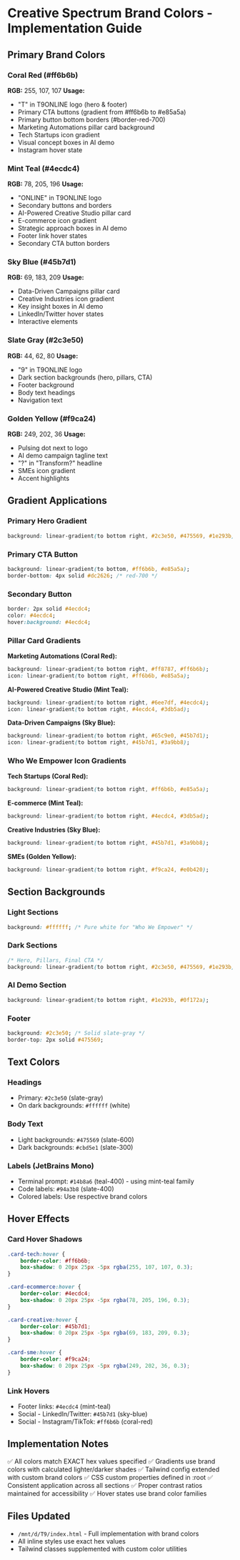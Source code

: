 # Creative Spectrum Brand Colors - Implementation Guide

## Primary Brand Colors

### Coral Red (#ff6b6b)
**RGB:** 255, 107, 107
**Usage:**
- "T" in T9ONLINE logo (hero & footer)
- Primary CTA buttons (gradient from #ff6b6b to #e85a5a)
- Primary button bottom borders (#border-red-700)
- Marketing Automations pillar card background
- Tech Startups icon gradient
- Visual concept boxes in AI demo
- Instagram hover state

### Mint Teal (#4ecdc4)
**RGB:** 78, 205, 196
**Usage:**
- "ONLINE" in T9ONLINE logo
- Secondary buttons and borders
- AI-Powered Creative Studio pillar card
- E-commerce icon gradient
- Strategic approach boxes in AI demo
- Footer link hover states
- Secondary CTA button borders

### Sky Blue (#45b7d1)
**RGB:** 69, 183, 209
**Usage:**
- Data-Driven Campaigns pillar card
- Creative Industries icon gradient
- Key insight boxes in AI demo
- LinkedIn/Twitter hover states
- Interactive elements

### Slate Gray (#2c3e50)
**RGB:** 44, 62, 80
**Usage:**
- "9" in T9ONLINE logo
- Dark section backgrounds (hero, pillars, CTA)
- Footer background
- Body text headings
- Navigation text

### Golden Yellow (#f9ca24)
**RGB:** 249, 202, 36
**Usage:**
- Pulsing dot next to logo
- AI demo campaign tagline text
- "?" in "Transform?" headline
- SMEs icon gradient
- Accent highlights

## Gradient Applications

### Primary Hero Gradient
```css
background: linear-gradient(to bottom right, #2c3e50, #475569, #1e293b);
```

### Primary CTA Button
```css
background: linear-gradient(to bottom, #ff6b6b, #e85a5a);
border-bottom: 4px solid #dc2626; /* red-700 */
```

### Secondary Button
```css
border: 2px solid #4ecdc4;
color: #4ecdc4;
hover:background: #4ecdc4;
```

### Pillar Card Gradients

**Marketing Automations (Coral Red):**
```css
background: linear-gradient(to bottom right, #ff8787, #ff6b6b);
icon: linear-gradient(to bottom right, #ff6b6b, #e85a5a);
```

**AI-Powered Creative Studio (Mint Teal):**
```css
background: linear-gradient(to bottom right, #6ee7df, #4ecdc4);
icon: linear-gradient(to bottom right, #4ecdc4, #3db5ad);
```

**Data-Driven Campaigns (Sky Blue):**
```css
background: linear-gradient(to bottom right, #65c9e0, #45b7d1);
icon: linear-gradient(to bottom right, #45b7d1, #3a9bb8);
```

### Who We Empower Icon Gradients

**Tech Startups (Coral Red):**
```css
background: linear-gradient(to bottom right, #ff6b6b, #e85a5a);
```

**E-commerce (Mint Teal):**
```css
background: linear-gradient(to bottom right, #4ecdc4, #3db5ad);
```

**Creative Industries (Sky Blue):**
```css
background: linear-gradient(to bottom right, #45b7d1, #3a9bb8);
```

**SMEs (Golden Yellow):**
```css
background: linear-gradient(to bottom right, #f9ca24, #e0b420);
```

## Section Backgrounds

### Light Sections
```css
background: #ffffff; /* Pure white for "Who We Empower" */
```

### Dark Sections
```css
/* Hero, Pillars, Final CTA */
background: linear-gradient(to bottom right, #2c3e50, #475569, #1e293b);
```

### AI Demo Section
```css
background: linear-gradient(to bottom right, #1e293b, #0f172a);
```

### Footer
```css
background: #2c3e50; /* Solid slate-gray */
border-top: 2px solid #475569;
```

## Text Colors

### Headings
- Primary: `#2c3e50` (slate-gray)
- On dark backgrounds: `#ffffff` (white)

### Body Text
- Light backgrounds: `#475569` (slate-600)
- Dark backgrounds: `#cbd5e1` (slate-300)

### Labels (JetBrains Mono)
- Terminal prompt: `#14b8a6` (teal-400) - using mint-teal family
- Code labels: `#94a3b8` (slate-400)
- Colored labels: Use respective brand colors

## Hover Effects

### Card Hover Shadows
```css
.card-tech:hover {
    border-color: #ff6b6b;
    box-shadow: 0 20px 25px -5px rgba(255, 107, 107, 0.3);
}

.card-ecommerce:hover {
    border-color: #4ecdc4;
    box-shadow: 0 20px 25px -5px rgba(78, 205, 196, 0.3);
}

.card-creative:hover {
    border-color: #45b7d1;
    box-shadow: 0 20px 25px -5px rgba(69, 183, 209, 0.3);
}

.card-sme:hover {
    border-color: #f9ca24;
    box-shadow: 0 20px 25px -5px rgba(249, 202, 36, 0.3);
}
```

### Link Hovers
- Footer links: `#4ecdc4` (mint-teal)
- Social - LinkedIn/Twitter: `#45b7d1` (sky-blue)
- Social - Instagram/TikTok: `#ff6b6b` (coral-red)

## Implementation Notes

✅ All colors match EXACT hex values specified
✅ Gradients use brand colors with calculated lighter/darker shades
✅ Tailwind config extended with custom brand colors
✅ CSS custom properties defined in :root
✅ Consistent application across all sections
✅ Proper contrast ratios maintained for accessibility
✅ Hover states use brand color families

## Files Updated
- `/mnt/d/T9/index.html` - Full implementation with brand colors
- All inline styles use exact hex values
- Tailwind classes supplemented with custom color utilities